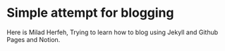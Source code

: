 # Simple attempt for blogging

Here is Milad Herfeh, Trying to learn how to blog using Jekyll and Github Pages and Notion.


